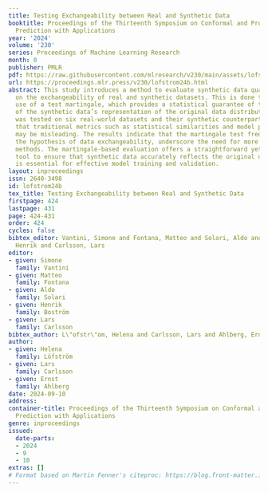 ```yaml
---
title: Testing Exchangeability between Real and Synthetic Data
booktitle: Proceedings of the Thirteenth Symposium on Conformal and Probabilistic
  Prediction with Applications
year: '2024'
volume: '230'
series: Proceedings of Machine Learning Research
month: 0
publisher: PMLR
pdf: https://raw.githubusercontent.com/mlresearch/v230/main/assets/lofstrom24b/lofstrom24b.pdf
url: https://proceedings.mlr.press/v230/lofstrom24b.html
abstract: This study introduces a method to evaluate synthetic data quality by focusing
  on the exchangeability of real and synthetic datasets. This is done through the
  use of a test martingale, which provides a statistical guarantee of the similarity
  of the synthetic data’s representation of the original data distribution. The method
  was tested on six real-world datasets and their synthetic counterparts, revealing
  that traditional metrics such as statistical similarities and model performance
  may be misleading. The results indicate that the martingale test frequently rejects
  the hypothesis of data exchangeability, underscore the need for more robust evaluation
  methods. The martingale-based evaluation offers a straightforward yet effective
  tool to ensure that synthetic data accurately reflects the original dataset, which
  is essential for effective model training and validation.
layout: inproceedings
issn: 2640-3498
id: lofstrom24b
tex_title: Testing Exchangeability between Real and Synthetic Data
firstpage: 424
lastpage: 431
page: 424-431
order: 424
cycles: false
bibtex_editor: Vantini, Simone and Fontana, Matteo and Solari, Aldo and Bostr\"{o}m,
  Henrik and Carlsson, Lars
editor:
- given: Simone
  family: Vantini
- given: Matteo
  family: Fontana
- given: Aldo
  family: Solari
- given: Henrik
  family: Boström
- given: Lars
  family: Carlsson
bibtex_author: L\"ofstr\"om, Helena and Carlsson, Lars and Ahlberg, Ernst
author:
- given: Helena
  family: Löfström
- given: Lars
  family: Carlsson
- given: Ernst
  family: Ahlberg
date: 2024-09-10
address:
container-title: Proceedings of the Thirteenth Symposium on Conformal and Probabilistic
  Prediction with Applications
genre: inproceedings
issued:
  date-parts:
  - 2024
  - 9
  - 10
extras: []
# Format based on Martin Fenner's citeproc: https://blog.front-matter.io/posts/citeproc-yaml-for-bibliographies/
---
```

